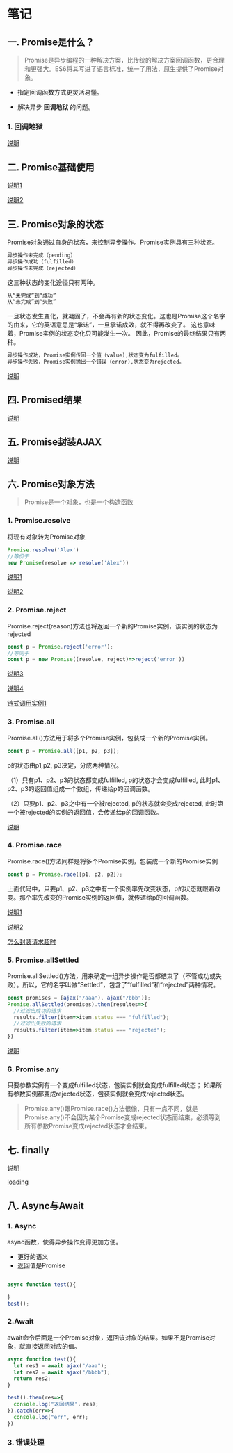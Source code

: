 # 笔记

## 一. Promise是什么？

> Promise是异步编程的一种解决方案，比传统的解决方案回调函数，更合理和更强大。ES6将其写进了语言标准，统一了用法，原生提供了Promise对象。

- 指定回调函数方式更灵活易懂。

- 解决异步 **回调地狱** 的问题。

### 1. 回调地狱

[说明](./01.html)

## 二. Promise基础使用

[说明1](./02_1.html)

[说明2](./02_2.html)

## 三. Promise对象的状态

Promise对象通过自身的状态，来控制异步操作。Promise实例具有三种状态。

```txt
异步操作未完成（pending）
异步操作成功（fulfilled）
异步操作未完成（rejected）
```

这三种状态的变化途径只有两种。

```txt
从“未完成”到“成功”
从“未完成”到“失败”
```

一旦状态发生变化，就凝固了，不会再有新的状态变化。这也是Promise这个名字的由来，它的英语意思是“承诺”，一旦承诺成效，就不得再改变了。
这也意味着，Promise实例的状态变化只可能发生一次。
因此，Promise的最终结果只有两种。

```txt
异步操作成功，Promise实例传回一个值（value),状态变为fulfilled。
异步操作失败，Promise实例抛出一个错误（error),状态变为rejected。
```

[说明](./03_1.html)

## 四. Promised结果

[说明](./04_1.html)

## 五. Promise封装AJAX

[说明](./05_1.html)

## 六. Promise对象方法

> Promise是一个对象，也是一个构造函数

### 1. Promise.resolve

将现有对象转为Promise对象

```js
Promise.resolve('Alex')
//等价于
new Promise(resolve => resolve('Alex'))
```

[说明1](./06_1.html)

[说明2](./06_2.html)

### 2. Promise.reject

Promise.reject(reason)方法也将返回一个新的Promise实例，该实例的状态为rejected

```js
const p = Promise.reject('error');
//等同于
const p = new Promise((resolve, reject)=>reject('error'))
```

[说明3](./06_3.html)

[说明4](./06_4.html)

[链式调用实例1](./06_5.html)



### 3. Promise.all

Promise.all()方法用于将多个Promise实例，包装成一个新的Promise实例。

```js
const p = Promise.all([p1, p2, p3]);

```

p的状态由p1,p2, p3决定，分成两种情况。

（1）只有p1、p2、p3的状态都变成fulfilled, p的状态才会变成fulfilled, 此时p1、p2、p3的返回值组成一个数组，传递给p的回调函数。

（2）只要p1、p2、p3之中有一个被rejected, p的状态就会变成rejected, 此时第一个被rejected的实例的返回值，会传递给p的回调函数。

[说明](./06_6.html)

### 4. Promise.race

Promise.race()方法同样是将多个Promise实例，包装成一个新的Promise实例

```js
const p = Promise.race([p1, p2, p2]);
```

上面代码中，只要p1、p2、p3之中有一个实例率先改变状态，p的状态就跟着改变。那个率先改变的Promise实例的返回值，就传递给p的回调函数。

[说明1](./06_7.html)

[说明2](./06_8.html)

[怎么封装请求超时](./06_9.html)

### 5. Promise.allSettled

Promise.allSettled()方法，用来确定一组异步操作是否都结束了（不管成功或失败）。所以，它的名字叫做“Settled”，包含了“fulfilled”和“rejected”两种情况。

```js
const promises = [ajax("/aaa"), ajax("/bbb")];
Promise.allSettled(promises).then(resultes=>{
  //过滤出成功的请求
  results.filter(item=>item.status === "fulfilled");
  //过滤出失败的请求
  results.filter(item=>item.status === "rejected");
})
```

[说明](./06_10.html)

### 6. Promise.any

只要参数实例有一个变成fulfilled状态，包装实例就会变成fulfilled状态；
如果所有参数实例都变成rejected状态，包装实例就会变成rejected状态。

>Promise.any()跟Promise.race()方法很像，只有一点不同，就是Promise.any()不会因为某个Promise变成rejected状态而结束，必须等到所有参数Promise变成rejected状态才会结束。

## 七. finally

[说明](./07_1.html)

[loading](./07_2.html)

## 八. Async与Await

### 1. Async

async函数，使得异步操作变得更加方便。

- 更好的语义
- 返回值是Promise

```js

async function test(){

}
test();

```

### 2.Await

await命令后面是一个Promise对象，返回该对象的结果。如果不是Promise对象，就直接返回对应的值。

```js
async function test(){
  let res1 = await ajax("/aaa");
  let res2 = await ajax("/bbbb");
  return res2;
}

test().then(res=>{
  console.log("返回结果"，res);
}).catch(err=>{
  console.log("err", err);
})
```

### 3. 错误处理
